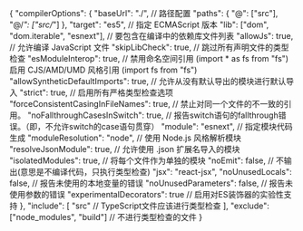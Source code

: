 {
  "compilerOptions": {
    "baseUrl": "./", // 路径配置
    "paths": {
      "@": ["src"],
      "@/*": ["src/*"]
    },
    "target": "es5", // 指定 ECMAScript 版本
    "lib": ["dom", "dom.iterable", "esnext"], // 要包含在编译中的依赖库文件列表
    "allowJs": true, // 允许编译 JavaScript 文件
    "skipLibCheck": true, // 跳过所有声明文件的类型检查
    "esModuleInterop": true, // 禁用命名空间引用 (import * as fs from "fs") 启用 CJS/AMD/UMD 风格引用 (import fs from "fs")
    "allowSyntheticDefaultImports": true, // 允许从没有默认导出的模块进行默认导入
    "strict": true, // 启用所有严格类型检查选项
    "forceConsistentCasingInFileNames": true, //	禁止对同一个文件的不一致的引用。
    "noFallthroughCasesInSwitch": true, // 报告switch语句的fallthrough错误。（即，不允许switch的case语句贯穿）
    "module": "esnext", // 指定模块代码生成
    "moduleResolution": "node", // 使用 Node.js 风格解析模块
    "resolveJsonModule": true, // 允许使用 .json 扩展名导入的模块
    "isolatedModules": true, // 将每个文件作为单独的模块
    "noEmit": false, // 不输出(意思是不编译代码，只执行类型检查)
    "jsx": "react-jsx",
    "noUnusedLocals": false, // 报告未使用的本地变量的错误
    "noUnusedParameters": false, // 报告未使用参数的错误
    "experimentalDecorators": true // 启用对ES装饰器的实验性支持
  },
  "include": [
    "src" // TypeScript文件应该进行类型检查
  ],
  "exclude": ["node_modules", "build"] // 不进行类型检查的文件
}
